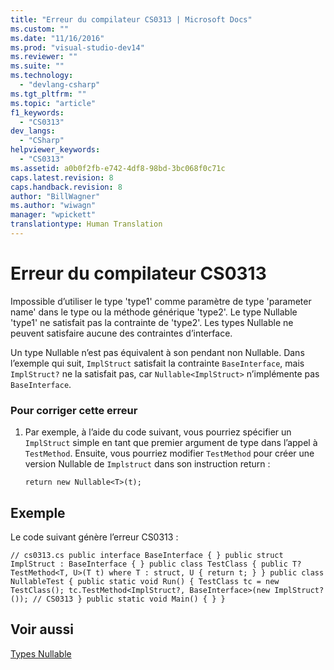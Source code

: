 ```yaml
---
title: "Erreur du compilateur CS0313 | Microsoft Docs"
ms.custom: ""
ms.date: "11/16/2016"
ms.prod: "visual-studio-dev14"
ms.reviewer: ""
ms.suite: ""
ms.technology: 
  - "devlang-csharp"
ms.tgt_pltfrm: ""
ms.topic: "article"
f1_keywords: 
  - "CS0313"
dev_langs: 
  - "CSharp"
helpviewer_keywords: 
  - "CS0313"
ms.assetid: a0b0f2fb-e742-4df8-98bd-3bc068f0c71c
caps.latest.revision: 8
caps.handback.revision: 8
author: "BillWagner"
ms.author: "wiwagn"
manager: "wpickett"
translationtype: Human Translation
---
```

# Erreur du compilateur CS0313
Impossible d’utiliser le type 'type1' comme paramètre de type 'parameter name' dans le type ou la méthode générique 'type2'. Le type Nullable 'type1' ne satisfait pas la contrainte de 'type2'. Les types Nullable ne peuvent satisfaire aucune des contraintes d’interface.  
  
 Un type Nullable n’est pas équivalent à son pendant non Nullable. Dans l’exemple qui suit, `ImplStruct` satisfait la contrainte `BaseInterface`, mais `ImplStruct?` ne la satisfait pas, car `Nullable<ImplStruct>` n’implémente pas `BaseInterface`.  
  
### Pour corriger cette erreur  
  
1.  Par exemple, à l’aide du code suivant, vous pourriez spécifier un `ImplStruct` simple en tant que premier argument de type dans l’appel à `TestMethod`. Ensuite, vous pourriez modifier `TestMethod` pour créer une version Nullable de `Implstruct` dans son instruction return :  
  
    ```  
    return new Nullable<T>(t);  
    ```  
  
## Exemple  
 Le code suivant génère l’erreur CS0313 :  
  
```  
// cs0313.cs public interface BaseInterface { } public struct ImplStruct : BaseInterface { } public class TestClass { public T? TestMethod<T, U>(T t) where T : struct, U { return t; } } public class NullableTest { public static void Run() { TestClass tc = new TestClass(); tc.TestMethod<ImplStruct?, BaseInterface>(new ImplStruct?()); // CS0313 } public static void Main() { } }  
```  
  
## Voir aussi  
 [Types Nullable](../../csharp/programming-guide/nullable-types/index.md)